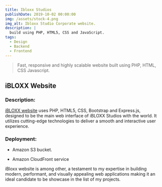 ```yaml
---
title: Ibloxx Studios
publishDate: 2019-10-02 00:00:00
img: /assets/stock-4.png
img_alt: Ibloxx Studio Corporate website.
description: |
  build using PHP, HTML5, CSS and JavaScript.
tags:
  - Design
  - Backend
  - Frontend
---
```


> Fast, responsive and highly scalable website built using PHP, HTML, CSS Javascript.

## iBLOXX Website

### Description:
<a href="https://ibloxx.com/" target="_blank">iBLOXX website</a> uses PHP, HTML5, CSS, Bootstrap and Express.js, designed to be the main web interface of iBLOXX Studios with the world. It utilizes cutting-edge technologies to deliver a smooth and interactive user experience.

### Deployment:
- Amazon S3 bucket.

- Amazon CloudFront service



iBloxx website is among other, a testament to my expertise in building modern, performant, and visually appealing web applications making it an ideal candidate to be showcase in the list of my projects.

